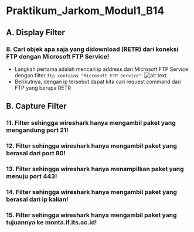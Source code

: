 # **Praktikum_Jarkom_Modul1_B14**
## **A. Display Filter**
### 8. Cari objek apa saja yang didownload (RETR) dari koneksi FTP dengan Microsoft FTP Service!
- Langkah pertama adalah mencari ip address dari Microsoft FTP Service dengan filter `ftp contains "Microsoft FTP Service"`.
![alt text](https://github.com/iqbaalpratama/Praktikum_Jarkom_B14/blob/main/soal1.PNG?raw=true)
- Berikutnya, dengan ip tersebut dapat kita cari request command dari FTP yang berupa RETR 

## **B. Capture Filter**
### 11. Filter sehingga wireshark hanya mengambil paket yang mengandung port 21!
### 12. Filter sehingga wireshark hanya mengambil paket yang berasal dari port 80!
### 13. Filter sehingga wireshark hanya menampilkan paket yang menuju port 443!
### 14. Filter sehingga wireshark hanya mengambil paket yang berasal dari ip kalian!
### 15. Filter sehingga wireshark hanya mengambil paket yang tujuannya ke monta.if.its.ac.id!
